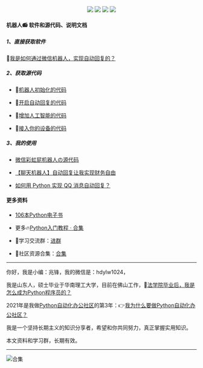 <div align="center">
    <a href="https://github.com/zhaofeng092/python_auto_office"> <img src="https://badgen.net/badge/Github/%E7%A8%8B%E5%BA%8F%E5%91%98?icon=github&color=red"></a>
    <a href="http://t.cn/A6Gkrbzw"> <img src="https://badgen.net/badge/follow/%E5%85%AC%E4%BC%97%E5%8F%B7?icon=rss&color=green"></a>
    <a href="https://space.bilibili.com/259649365"> <img src="https://badgen.net/badge/pick/B%E7%AB%99?icon=dependabot&color=blue"></a>
    <a href="https://mp.weixin.qq.com/s/CadAaJUTUlXmTxJAjFUfPQ"> <img src="https://badgen.net/badge/join/%E4%BA%A4%E6%B5%81%E7%BE%A4?icon=atom&color=yellow"></a>
</div>

#### 机器人:radio: 软件和源代码、说明文档



##### 1、直接获取软件

🍑[我是如何通过微信机器人，实现自动回复的？](https://www.bilibili.com/video/BV1Q64y1Z7TB)

##### 2、获取源代码

- 🍒[机器人初始化的代码](https://mp.weixin.qq.com/s/LlIH0Ldz3YDVpH3Enj-1ww)

- 🍓[开启自动回复的代码](https://mp.weixin.qq.com/s/KarWOWBxpx2x6V02K2sPHQ)

- 🍅[增加人工智能的代码](https://mp.weixin.qq.com/s/8ZdQtc2zlkUVG_g8__RlJA)

- 🍊[接入你的设备的代码](http://t.cn/A6qaFUZw)

##### 3、我的使用

- [微信彩虹屁机器人の源代码](https://mp.weixin.qq.com/s/KarWOWBxpx2x6V02K2sPHQ)

- [【聊天机器人】自动回复让我实现财务自由](https://www.bilibili.com/video/BV1Ty4y1D7wZ?p=5)
- [如何用 Python 实现 QQ 消息自动回复？](https://mp.weixin.qq.com/s/stuRQLqXDrg3czHCaYYyWw)



#### 更多资料

- [106本Python电子书](https://mp.weixin.qq.com/s/Wa27Or7SaChF5rCw7LLdVg)
- 更多🔥[Python入门教程 · 合集](https://gitee.com/zhaofeng092/python_auto_office/blob/master/%E5%85%B3%E9%94%AE%E8%AF%8D/%E7%BE%A4%E8%81%8A/%E6%9C%80%E6%96%B0%E6%95%99%E7%A8%8B/%E5%85%A5%E9%97%A8.md)

- 🚸学习交流群：[进群](https://mp.weixin.qq.com/s/wx-JkgOUoJhb-7ZESxl93w) 
- 📱社区资源合集：[合集](https://blog.csdn.net/weixin_42321517/article/details/113122547)


------

你好，我是小编：兆锋，我的微信是：hdylw1024，

我是山东人，硕士毕业于华南理工大学，目前在佛山工作，💼[法学院毕业后，我是怎么成为Python程序员的？](https://mp.weixin.qq.com/s/UrJ5PkRWYydaajGetUqFYQ)

2021年是我做[Python自动化办公社区](https://gitee.com/zhaofeng092/python_auto_office/blob/master/%E5%85%B3%E9%94%AE%E8%AF%8D/%E7%BE%A4%E8%81%8A/%E5%85%A8%E7%BD%91%E5%90%8C%E5%90%8D.md)的第3年：👉[我为什么要做Python自动化办公社区？](https://mp.weixin.qq.com/s/TUUX5reeYAcrTZVDh-VSuA)

我是一个坚持长期主义的知识分享者，希望和你共同努力，真正掌握实用知识。

本文资料和学习群，长期有效。

------


![合集](https://img-blog.csdnimg.cn/20210303170458567.jpg?x-oss-process=image/watermark,type_ZmFuZ3poZW5naGVpdGk,shadow_10,text_aHR0cHM6Ly9ibG9nLmNzZG4ubmV0L3dlaXhpbl80MjMyMTUxNw==,size_16,color_FFFFFF,t_70#pic_center)
